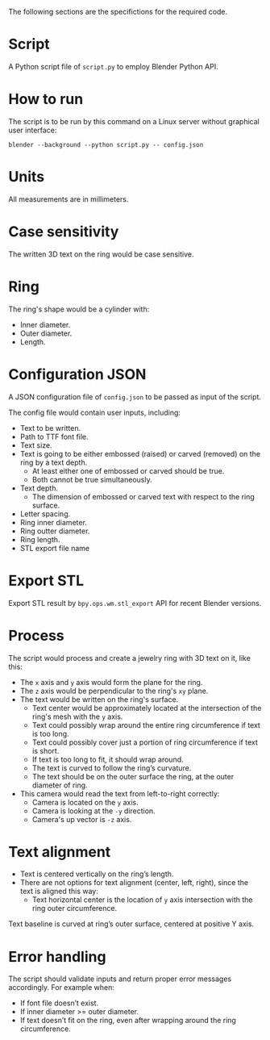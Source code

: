 The following sections are the specifictions for the required code.

# Script

A Python script file of `script.py` to employ Blender Python API.

# How to run

The script is to be run by this command on a Linux server without graphical user interface:

```
blender --background --python script.py -- config.json
```

# Units

All measurements are in millimeters.

# Case sensitivity

The written 3D text on the ring would be case sensitive.

# Ring

The ring's shape would be a cylinder with:

* Inner diameter.
* Outer diameter.
* Length.

# Configuration JSON

A JSON configuration file of `config.json` to be passed as input of the script.

The config file would contain user inputs, including:

* Text to be written.
* Path to TTF font file.
* Text size.
* Text is going to be either embossed (raised) or carved (removed) on the ring by a text depth.
   * At least either one of embossed or carved should be true.
   * Both cannot be true simultaneously.
* Text depth.
   * The dimension of embossed or carved text with respect to the ring surface.
* Letter spacing.
* Ring inner diameter.
* Ring outter diameter.
* Ring length.
* STL export file name

# Export STL

Export STL result by `bpy.ops.wm.stl_export` API for recent Blender versions.

# Process

The script would process and create a jewelry ring with 3D text on it, like this:

* The `x` axis and `y` axis would form the plane for the ring.
* The `z` axis would be perpendicular to the ring's `xy` plane.
* The text would be written on the ring's surface.
   * Text center would be approximately located at the intersection of the ring's mesh with the `y` axis.
   * Text could possibly wrap around the entire ring circumference if text is too long.
   * Text could possibly cover just a portion of ring circumference if text is short.
   * If text is too long to fit, it should wrap around.
   * The text is curved to follow the ring’s curvature.
   * The text should be on the outer surface the ring, at the outer diameter of ring.
* This camera would read the text from left-to-right correctly:
   * Camera is located on the `y` axis.
   * Camera is looking at the `-y` direction.
   * Camera's up vector is `-z` axis.

# Text alignment

* Text is centered vertically on the ring’s length.
* There are not options for text alignment (center, left, right), since the text is aligned this way:
   * Text horizontal center is the location of `y` axis intersection with the ring outer circumference.

Text baseline is curved at ring’s outer surface, centered at positive Y axis.

# Error handling

The script should validate inputs and return proper error messages accordingly. For example when:

* If font file doesn’t exist.
* If inner diameter >= outer diameter.
* If text doesn’t fit on the ring, even after wrapping around the ring circumference.
